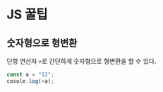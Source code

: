 # JS 꿀팁

## 숫자형으로 형변환

단항 연산자 `+`로 간단하게 숫자형으로 형변환을 할 수 있다.

```js
const a = "12";
cosole.log(+a);
```
